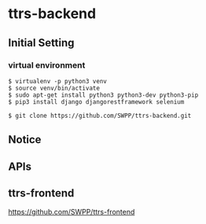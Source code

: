 # ttrs-backend

## Initial Setting
### virtual environment
```console
$ virtualenv -p python3 venv
$ source venv/bin/activate
$ sudo apt-get install python3 python3-dev python3-pip
$ pip3 install django djangorestframework selenium
```
```console
$ git clone https://github.com/SWPP/ttrs-backend.git
```

## Notice

## APIs

## ttrs-frontend
https://github.com/SWPP/ttrs-frontend
